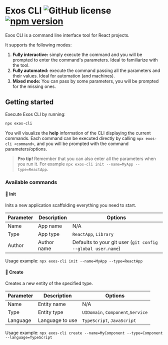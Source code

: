 # Exos CLI ![GitHub license](https://img.shields.io/badge/license-MIT-blue.svg) [![npm version](https://img.shields.io/npm/v/exos-cli.svg?style=flat)](https://www.npmjs.com/package/exos-cli)

Exos CLI is a command line interface tool for React projects.

It supports the following modes:

1. **Fully interactive:** simply execute the command and you will be prompted to enter the command's parameters. Ideal to familiarize with the tool.
1. **Fully automated:** execute the command passing all the parameters and their values. Ideal for automation (and machines).
1. **Mixed mode:** You can pass by some parameters, you will be prompted for the missing ones.

## Getting started

Execute Exos CLI by running:

```bash
npx exos-cli
```

You will visualize the **help** information of the CLI displaying the current commands. Each command can be executed directly by calling `npx exos-cli <command>`, and you will be prompted with the command parameters/options.

> **Pro tip!** Remember that you can also enter all the parameters when you run it. For example `npx exos-cli init --name=MyApp --type=ReactApp`.

### Available commands

#### 🐣 Init

Inits a new application scaffolding everything you need to start.

| Parameter | Description | Options                                                     |
| --------- | ----------- | ----------------------------------------------------------- |
| Name      | App name    | N/A                                                         |
| Type      | App type    | `ReactApp`, `Library`                                       |
| Author    | Author name | Defaults to your git user (`git config --global user.name`) |

Usage example: `npx exos-cli init --name=MyApp --type=ReactApp`

#### 🧩 Create

Creates a new entity of the specified type.

| Parameter | Description     | Options                           |
| --------- | --------------- | --------------------------------- |
| Name      | Entity name     | N/A                               |
| Type      | Entity type     | `UIDomain`, `Component`,`Service` |
| Language  | Language to use | `TypeScript`, `JavaScript`        |

Usage example: `npx exos-cli create --name=MyComponent --type=Component --language=TypeScript`
